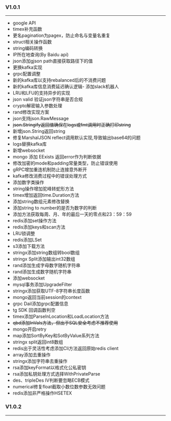 ### V1.0.1
***
- google API
- timex补充函数 
- 更名pagination为pagex，防止命名与变量名重复
- struct相关操作函数
- string编码转换
- IP所在地查询(By Baidu api)
- json添加gjson path直接获取路径下的值
- 更换kafka实现
- grpc配置调整
- 新的kafka库以支持rebalanced后的不消费问题
- 新的kafka库信息消费延迟确认逻辑- 添加slack机器人
- LRU和LFU的支持异步的实现
- json valid 验证json字符串是否合规
- crypto解密输入参数处理
- rand修改实现方案
- json支持json.RawMessage
- ~~json.Stringify返回值确保在logs或fmt调用时正确打印string~~
- 新增json.String返回string
- 修复MarshalJSON reflect调用默认实现,导致输出base64的问题
- logs替换kafka库
- 新增websocket
- mongo 添加 EExists 返回error作为判断依据
- 修改加密的mode和padding常量类型，防止错误使用
- gRPC增加重连机制防止连接意外断开
- kafka修改消费过程中的错误处理方式
- 添加数字类操作
- string操作增加驼峰转蛇形方法
- timex增加返回time.Duration方法
- 添加string数组元素修改替换
- 添加string to number的是否为数字的判断
- 添加方法获取每周、月、年的最后一天的零点和23：59：59
- redis添加set操作方法
- redis添加keys和scan方法
- LRU锁调整
- redis添加LSet
- s3添加下载方法
- stringx添加string数组转bool数组
- stringx Split添加输出int32数组
- rand添加生成字母数字随机字符串
- rand添加生成数字随机字符串
- 添加websocket
- mysql事务添加UpgradeFilter
- stringx添加获取UTF-8字符串长度函数
- mongo返回当前session的context
- grpc Dail添加grpc配置信息
- tg SDK 回调函数判空
- timex添加ParseInLocation和LoadLocation方法
- ~~qbd添加InVals方法，但出于SQL安全考虑不推荐使用~~
- mongo开启retry
- map添加SortByKey和SotByValue系列方法
- stringx split返回int8数组
- redis出于灵活性考虑添加Cli方法返回原始redis client
- array添加去重操作
- stringx添加字符串去重操作
- rsa添加keyFormat以格式化公私密钥
- rsa添加私钥处理方式选择WithPrivateParse
- des、tripleDes IV判断要忽略ECB模式
- numerical修复float截取小数位数参数无效问题
- redis添加非严格操作HSETEX
### V1.0.2
***
